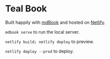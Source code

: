 # Teal Book

Built happily with [mdBook](https://github.com/rust-lang/mdBook) and hosted on
[Netlify](https://netlify.com).

`mdbook serve` to run the local server.

`netlify build; netlify deploy` to preview.

`netlify deploy --prod` to deploy.
